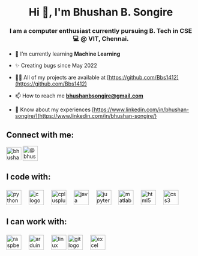 
<h1 align="center">Hi 👋, I'm Bhushan B. Songire</h1>

<h3 align="center">I am a computer enthusiast currently pursuing B. Tech in CSE 💻 @ VIT, Chennai.</h3>

- 🌱 I’m currently learning **Machine Learning**

- ✨ Creating bugs since May 2022

- 👨‍💻 All of my projects are available at [https://github.com/Bbs1412](https://github.com/Bbs1412)

- 📫 How to reach me **bhushanbsongire@gmail.com**

- 📄 Know about my experiences [https://www.linkedin.com/in/bhushan-songire/](https://www.linkedin.com/in/bhushan-songire/)

<h2 align="left">Connect with me:</h3>

<div align="left">
  <a href="https://linkedin.com/in/bhushan-songire" target="blank">
  <img align="center" src="https://github.com/Bbs1412/Bbs1412/assets/106373876/5d9addfe-b4b8-4444-807d-cbc927751567" alt="bhushan-songire"  height="35" width="40" /></a>
<a href="https://www.hackerrank.com/bhushanbsongire" target="blank">
  <img align="center" src="https://github.com/Bbs1412/Bbs1412/assets/106373876/da38483b-f56d-43cb-9a1f-41f98c0e5502" alt="@bhushanbsongire" height="40" width="40" /></a>
</div>


###

<h2 align="left">I code with:</h2>

###

<div align="left">
  <img src="https://cdn.jsdelivr.net/gh/devicons/devicon/icons/python/python-original.svg" height="40" alt="python logo"  />
  <img width="12" />
  <img src="https://cdn.jsdelivr.net/gh/devicons/devicon/icons/c/c-original.svg" height="40" alt="c logo"  />
  <img width="12" />
  <img src="https://cdn.jsdelivr.net/gh/devicons/devicon/icons/cplusplus/cplusplus-original.svg" height="40" alt="cplusplus logo"  />
  <img width="12" />
  <img src="https://cdn.jsdelivr.net/gh/devicons/devicon/icons/java/java-original.svg" height="40" alt="java logo"  />
  <img width="12" />

  <img src="https://cdn.jsdelivr.net/gh/devicons/devicon/icons/jupyter/jupyter-original.svg" height="40" alt="jupyter logo"  />
  <img width="12" />
  <img src="https://cdn.jsdelivr.net/gh/devicons/devicon/icons/matlab/matlab-original.svg" height="40" alt="matlab logo"  />
  <img width="12" />
  <img src="https://cdn.jsdelivr.net/gh/devicons/devicon/icons/html5/html5-original.svg" height="40" alt="html5 logo"  />
  <img width="12" />
  <img src="https://cdn.jsdelivr.net/gh/devicons/devicon/icons/css3/css3-original.svg" height="40" alt="css3 logo"  />
  <img width="12" />
</div>

###
<!--  <img width="max" alt="Screenshot 2023-12-18 012358" src="https://github.com/Bbs1412/Bbs1412/assets/106373876/d339c1ce-3890-4e55-8dbb-57663e02614a">  -->

###

<h2 align="left">I can work with:</h2>

###

<div align="left">
  <img src="https://cdn.jsdelivr.net/gh/devicons/devicon/icons/raspberrypi/raspberrypi-original.svg" height="40" alt="raspberrypi logo"  />
  <img width="12" />
  <img src="https://cdn.jsdelivr.net/gh/devicons/devicon/icons/arduino/arduino-original.svg" height="40" alt="arduino logo"  />
  <img width="12" />
  <img src="https://cdn.jsdelivr.net/gh/devicons/devicon/icons/linux/linux-original.svg" height="40" alt="linux logo"  />
  <img src="https://github.com/Bbs1412/Bbs1412/assets/106373876/ef7820f7-c03e-480d-ab91-4714e862b9da" height="40" alt="git logo"  />
  <img width="12" />
  <img src="https://github.com/Bbs1412/Bbs1412/assets/106373876/83af8bd7-895d-4b52-9045-8ec47b9db14c" height="40" alt="excel logo"  />
  <img width="12" />
</div>

###


